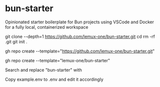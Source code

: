 # bun-starter

Opinionated starter boilerplate for Bun projects using VSCode and Docker for a fully local, containerized workspace

git clone --depth=1 https://github.com/lemux-one/bun-starter.git <new-repo-name>
cd <new-repo-name>
rm -rf .git
git init .

gh repo create <new-repo-name> --template="https://github.com/lemux-one/bun-starter.git"

gh repo create <new-repo-name> --template="lemux-one/bun-starter"

Search and replace "bun-starter" with <new-repo-name>

Copy example.env to .env and edit it accordingly
